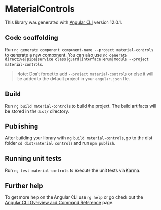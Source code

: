 # MaterialControls

This library was generated with [Angular CLI](https://github.com/angular/angular-cli) version 12.0.1.

## Code scaffolding

Run `ng generate component component-name --project material-controls` to generate a new component. You can also use `ng generate directive|pipe|service|class|guard|interface|enum|module --project material-controls`.
> Note: Don't forget to add `--project material-controls` or else it will be added to the default project in your `angular.json` file. 

## Build

Run `ng build material-controls` to build the project. The build artifacts will be stored in the `dist/` directory.

## Publishing

After building your library with `ng build material-controls`, go to the dist folder `cd dist/material-controls` and run `npm publish`.

## Running unit tests

Run `ng test material-controls` to execute the unit tests via [Karma](https://karma-runner.github.io).

## Further help

To get more help on the Angular CLI use `ng help` or go check out the [Angular CLI Overview and Command Reference](https://angular.io/cli) page.
